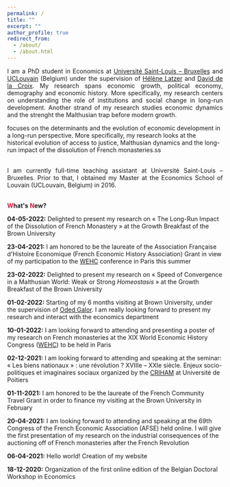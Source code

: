 ```yaml
---
permalink: /
title: ""
excerpt: ""
author_profile: true
redirect_from: 
  - /about/
  - /about.html
---
```


<div style="text-align: justify"> 
I am a PhD student in Economics at <a href="https://www.usaintlouis.be/" target="_blank">Université Saint-Louis – Bruxelles</a> and <a href="https://uclouvain.be/fr/index.html" target="_blank">UCLouvain</a> (Belgium) under the supervision of <a href="https://sites.google.com/view/helene-latzer/home" target="_blank">Hélène Latzer</a> and <a href="https://perso.uclouvain.be/david.delacroix/" target="_blank">David de la Croix</a>. My research spans economic growth, political economy, demography and economic history. More specifically, my research centers on understanding the role of institutions and social change in long-run development. Another strand of my research studies economic dynamics and the strenght the Malthusian trap before modern growth.</div>
  
  focuses on the determinants and the evolution of economic development in a long-run perspective. More specifically, my research looks at the historical evolution of access to justice, Malthusian dynamics and the long-run impact of the dissolution of French monasteries.ss

<div style="text-align: justify"> 
<br/>I am currently full-time teaching assistant at Université Saint-Louis – Bruxelles. Prior to that, I obtained my Master at the Economics School of Louvain (UCLouvain, Belgium) in 2016.</div>

<br/><span style="color:#dc143c"> **W**</span>**hat's** <span style="color:#dc143c"> **N**</span>**ew?**

**04-05-2022:** Delighted to present my research on « The Long-Run Impact of the Dissolution of French Monastery » at the Growth Breakfast of the Brown University

**23-04-2021:** I am honored to be the laureate of the Association Française d'Histoire Economique (French Economic History Association) Grant in view of my participation to the <a href="https://www.wehc2022.org/" target="_blank">WEHC</a> conference in Paris this summer

**23-02-2022:** Delighted to present my research on « Speed of Convergence in a Malthusian World: Weak or Strong <em>Homeostasis</em> » at the Growth Breakfast of the Brown University

**01-02-2022:** Starting of my 6 months visiting at Brown University, under the supervision of <a href="https://www.odedgalor.com/" target="_blank">Oded Galor</a>. I am really looking forward to present my research and interact with the economics department

**10-01-2022:** I am looking forward to attending and presenting a poster of my research on French monasteries at the XIX World Economic History Congress (<a href="https://www.wehc2022.org/" target="_blank">WEHC</a>) to be held in Paris

**02-12-2021:** I am looking forward to attending and speaking at the seminar: « Les biens nationaux » : une révolution ? XVIIIe – XXIe siècle. Enjeux socio-politiques et imaginaires sociaux organized by the <a href="https://sha.univ-poitiers.fr/master-histoire-civilisations-patrimoine/colloque-biens-nationaux/" target="_blank">CRIHAM</a> at Université de Poitiers 

**01-11-2021:** I am honored to be the laureate of the French Community Travel Grant in order to finance my visiting at the Brown University in February 

**20-04-2021:** I am looking forward to attending and speaking at the 69th Congress of the French Economic Association (AFSE) held online. I will give the first presentation of my research on the industrial consequences of the auctioning off of French monasteries after the French Revolution

**06-04-2021:** Hello world! Creation of my website 

**18-12-2020:** Organization of the first online edition of the Belgian Doctoral Workshop in Economics


